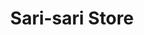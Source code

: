 ---
title: "Sari-sari Store"
url: /lubao-pampanga/sari-sari-store-san-matias-2/
shop: Lebensmittel
---